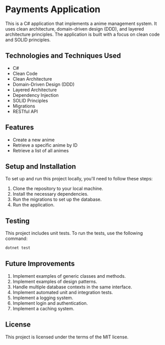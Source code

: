 ﻿# Payments Application

This is a C# application that implements a anime management system. It uses clean architecture, domain-driven design (DDD), and layered architecture principles. The application is built with a focus on clean code and SOLID principles.

## Technologies and Techniques Used

- C#
- Clean Code
- Clean Architecture
- Domain-Driven Design (DDD)
- Layered Architecture
- Dependency Injection
- SOLID Principles
- Migrations
- RESTful API

## Features

- Create a new anime
- Retrieve a specific anime by ID
- Retrieve a list of all animes

## Setup and Installation

To set up and run this project locally, you'll need to follow these steps:

1. Clone the repository to your local machine.
2. Install the necessary dependencies.
3. Run the migrations to set up the database.
4. Run the application.

## Testing

This project includes unit tests. To run the tests, use the following command:

```bash
dotnet test
```

## Future Improvements

1. Implement examples of generic classes and methods.
2. Implement examples of design patterns.
3. Handle multiple database contexts in the same interface.
4. Implement automated unit and integration tests.
5. Implement a logging system.
6. Implement login and authentication.
7. Implement a caching system.

## License

This project is licensed under the terms of the MIT license.